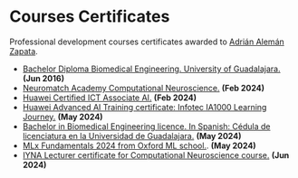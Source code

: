# Courses Certificates
Professional development courses certificates awarded to [Adrián Alemán Zapata](https://www.linkedin.com/in/aleman-zapata/). 

- [Bachelor Diploma Biomedical Engineering. University of Guadalajara.](https://github.com/Aleman-Z/courses-certificates/blob/main/Bachelor_Diploma_Biomedical_Engineering.pdf) __(Jun 2016)__
- [Neuromatch Academy Computational Neuroscience.](https://github.com/Aleman-Z/courses-certificates/blob/main/NMA_Computational_Neuroscience.pdf) __(Feb 2024)__
- [Huawei Certified ICT Associate AI.](https://github.com/Aleman-Z/courses-certificates/blob/main/Huawei%20Certified%20ICT%20Associate%20AI.pdf) __(Feb 2024)__
- [Huawei Advanced AI Training certificate: Infotec IA1000 Learning Journey.](https://github.com/Aleman-Z/courses-certificates/blob/main/Huawei_advanced_training_certificate.pdf) __(May 2024)__
- [Bachelor in Biomedical Engineering licence. In Spanish: Cédula de licenciatura en la Universidad de Guadalajara.](https://github.com/Aleman-Z/courses-certificates/blob/main/BiomedicalEngineering_Licence.pdf) __(May 2024)__
- [MLx Fundamentals 2024 from Oxford ML school.](https://github.com/Aleman-Z/courses-certificates/blob/main/MLx%20Fundamentals_Certificate.pdf).  __(May 2024)__
- [IYNA Lecturer certificate for Computational Neuroscience course.](https://github.com/Aleman-Z/courses-certificates/blob/main/Certificate%20IYNA%20CompuNeuro.pdf) __(Jun 2024)__
